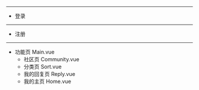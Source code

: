 ----------------------------------------------------------------
- 登录
----------------------------------------------------------------
- 注册
----------------------------------------------------------------
- 功能页 Main.vue
  - 社区页 Community.vue
  - 分类页 Sort.vue
  - 我的回复页 Reply.vue
  - 我的主页 Home.vue